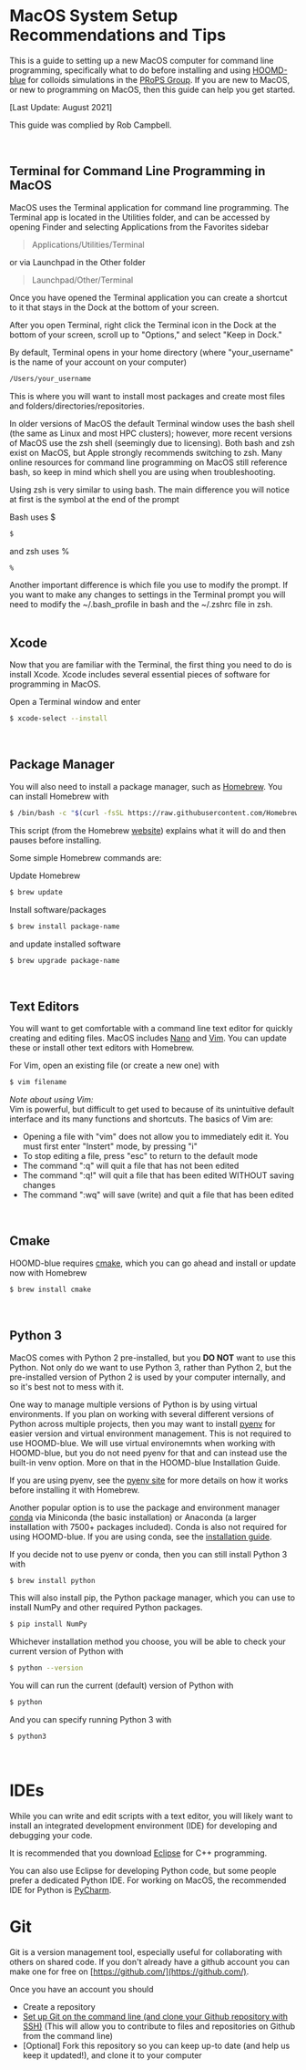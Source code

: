 # MacOS System Setup Recommendations and Tips

This is a guide to setting up a new MacOS computer for command line programming, specifically what to do before installing and using [HOOMD-blue] for colloids simulations in the [PRoPS Group]. If you are new to MacOS, or new to programming on MacOS, then this guide can help you get started.

[Last Update: August 2021]

This guide was complied by Rob Campbell.

[HOOMD-blue]: http://glotzerlab.engin.umich.edu/hoomd-blue/
[PRoPS Group]: https://web.northeastern.edu/complexfluids/
<br>

## Terminal for Command Line Programming in MacOS

MacOS uses the Terminal application for command line programming. The Terminal app is located in the Utilities folder, and can be accessed by opening Finder and selecting Applications from the Favorites sidebar

>Applications/Utilities/Terminal

or via Launchpad in the Other folder

>Launchpad/Other/Terminal

Once you have opened the Terminal application you can create a shortcut to it that stays in the Dock at the bottom of your screen. 

After you open Terminal, right click the Terminal icon in the Dock at the bottom of your screen, scroll up to "Options," and select "Keep in Dock."

By default, Terminal opens in your home directory (where "your_username" is the name of your account on your computer)
```bash
/Users/your_username
```
This is where you will want to install most packages and create most files and folders/directories/repositories.

In older versions of MacOS the default Terminal window uses the bash shell (the same as Linux and most HPC clusters); however, more recent versions of MacOS use the zsh shell (seemingly due to licensing). Both bash and zsh exist on MacOS, but Apple strongly recommends switching to zsh. Many online resources for command line programming on MacOS still reference bash, so keep in mind which shell you are using when troubleshooting.

Using zsh is very similar to using bash. The main difference you will notice at first is the symbol at the end of the prompt

Bash uses $
```bash
$
```
and zsh uses %
```bash
%
```

Another important difference is which file you use to modify the prompt. If you want to make any changes to settings in the Terminal prompt you will need to modify the ~/.bash_profile in bash and the ~/.zshrc file in zsh.
<br>
<br>
## Xcode

Now that you are familiar with the Terminal, the first thing you need to do is install Xcode. Xcode includes several essential pieces of software for programming in MacOS.

Open a Terminal window and enter
```bash
$ xcode-select --install 
```
<br>

## Package Manager

You will also need to install a package manager, such as [Homebrew](https://brew.sh/). You can install Homebrew with
```bash
$ /bin/bash -c "$(curl -fsSL https://raw.githubusercontent.com/Homebrew/install/HEAD/install.sh)"
```
This script (from the Homebrew [website](https://brew.sh/)) explains what it will do and then pauses before installing.

Some simple Homebrew commands are:

Update Homebrew
```bash
$ brew update
```
Install software/packages
```bash
$ brew install package-name
```
and update installed software
```bash
$ brew upgrade package-name
```
<br>

## Text Editors

You will want to get comfortable with a command line text editor for quickly creating and editing files. MacOS includes [Nano](https://www.nano-editor.org/) and [Vim](https://www.vim.org/). You can update these or install other text editors with Homebrew.

For Vim, open an existing file (or create a new one) with
```bash
$ vim filename
```

*Note about using Vim:*<br>
Vim is powerful, but difficult to get used to because of its unintuitive default interface and its many functions and shortcuts. The basics of Vim are: 
* Opening a file with "vim" does not allow you to immediately edit it. You must first enter "Instert" mode, by pressing "i"
* To stop editing a file, press "esc" to return to the default mode
* The command ":q" will quit a file that has not been edited
* The command ":q!" will quit a file that has been edited WITHOUT saving changes
* The command ":wq" will save (write) and quit a file that has been edited
<br>

## Cmake

HOOMD-blue requires [cmake](https://cmake.org/), which you can go ahead and install or update now with Homebrew
```bash
$ brew install cmake
```
<br>

## Python 3

MacOS comes with Python 2 pre-installed, but you **DO NOT** want to use this Python. Not only do we want to use Python 3, rather than Python 2, but the pre-installed version of Python 2 is used by your computer internally, and so it's best not to mess with it. 

One way to manage multiple versions of Python is by using virtual environments. If you plan on working with several different versions of Python across multiple projects, then you may want to install [pyenv](https://github.com/pyenv/pyenv) for easier version and virtual environment management. This is not required to use HOOMD-blue. We will use virtual environemnts when working with HOOMD-blue, but you do not need pyenv for that and can instead use the built-in venv option. More on that in the HOOMD-blue Installation Guide.

If you are using pyenv, see the [pyenv site](https://github.com/pyenv/pyenv) for more details on how it works before installing it with Homebrew.

Another popular option is to use the package and environment manager [conda](https://docs.conda.io/en/latest/) via Miniconda (the basic installation) or Anaconda (a larger installation with 7500+ packages included). Conda is also not required for using HOOMD-blue. If you are using conda, see the [installation guide](https://docs.conda.io/en/latest/).

If you decide not to use pyenv or conda, then you can still install Python 3 with
```bash
$ brew install python
```
This will also install pip, the Python package manager, which you can use to install NumPy and other required Python packages. 
```bash
$ pip install NumPy
```

Whichever installation method you choose, you will be able to check your current version of Python with 
```bash
$ python --version
```
You will can run the current (default) version of Python with 
```bash
$ python
```
And you can specify running Python 3 with
```bash
$ python3
```
<br>

# IDEs

While you can write and edit scripts with a text editor, you will likely want to install an integrated development environment (IDE) for developing and debugging your code.

It is recommended that you download [Eclipse](https://www.eclipse.org/downloads/) for C++ programming.

You can also use Eclipse for developing Python code, but some people prefer a dedicated Python IDE. For working on MacOS, the recommended IDE for Python is [PyCharm](https://www.jetbrains.com/pycharm/).
<br>

# Git

Git is a version management tool, especially useful for collaborating with others on shared code. If you don't already have a github account you can make one for free on [https://github.com/](https://github.com/).

Once you have an account you should
* Create a repository
* [Set up Git on the command line (and clone your Github repository with SSH)](https://docs.github.com/en/get-started/quickstart/set-up-git#next-steps-authenticating-with-github-from-git) (This will allow you to contribute to files and repositories on Github from the command line)
* [Optional] Fork this repository so you can keep up-to date (and help us keep it updated!), and clone it to your computer



